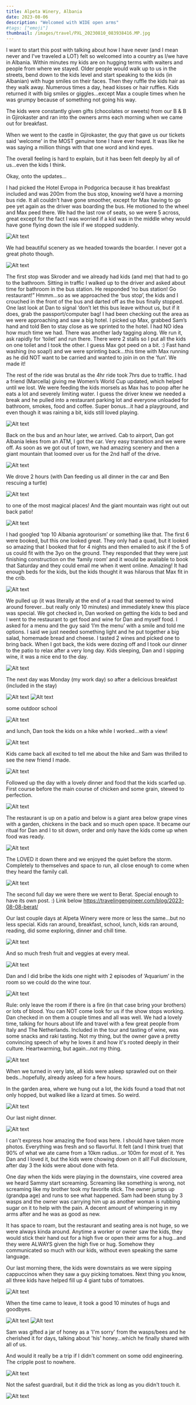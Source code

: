 ```yaml
---
title: Alpeta Winery, Albania
date: 2023-08-06
description: "Welcomed with WIDE open arms"
#tags: ["emoji"]
thumbnail: /images/travel/PXL_20230810_083938416.MP.jpg
---
```


I want to start this post with talking about how I have never (and I mean never and I've traveled a LOT) felt so welcomed into a country as I/we have in Albania. Within minutes my kids are on hugging terms with waiters and people from where we stayed. Older people would walk up to us in the streets, bend down to the kids level and start speaking to the kids (in Albanian) with huge smiles on their faces. Then they ruffle the kids hair as they walk away. Numerous times a day, head kisses or hair ruffles. Kids returned it with big smiles or giggles...except Max a couple times when he was grumpy because of something not going his way.

The kids were constantly given gifts (chocolates or sweets) from our B & B in Gjirokaster and ran into the owners arms each morning when we came out for breakfast. 

When we went to the castle in Gjirokaster, the guy that gave us our tickets said 'welcome' in the MOST genuine tone I have ever heard. It was like he was saying a million things with that one word and kind eyes.

The overall feeling is hard to explain, but it has been felt deeply by all of us...even the kids I think.

Okay, onto the updates...

I had picked the Hotel Evropa in Podgorica because it has breakfast included and was 200m from the bus stop, knowing we’d have a morning bus ride. It all couldn’t have gone smoother, except for Max having to go pee yet again as the driver was boarding the bus. He motioned to the wheel and Max peed there. We had the last row of seats, so we were 5 across, great except for the fact I was worried if a kid was in the middle whey would have gone flying down the isle if we stopped suddenly.

![Alt text](/images/travel/PXL_20230806_093729619.jpg)

 We had beautiful scenery as we headed towards the boarder. I never got a great photo though.

![Alt text](/images/travel/PXL_20230806_080748495.jpg)

The first stop was Skroder and we already had kids (and me) that had to go to the bathroom. Sitting in traffic I walked up to the driver and asked about time for bathroom in the bus station. He responded ‘no bus station! Go restaurant!” Hmmm…so as we approached the ‘bus stop’, the kids and I crouched in the front of the bus and darted off as the bus finally stopped. One last look at Dan to signal ‘don’t let this bus leave without us, but if it does, grab the passport/computer bag! I had been checking out the area as we were approaching and saw a big hotel. I picked up Max, grabbed Sam’s hand and told Ben to stay close as we sprinted to the hotel. I had NO idea how much time we had. There was another lady tagging along. We run it, ask rapidly for ‘toilet’ and run there. There were 2 stalls so I put all the kids on one toilet and I took the other. I guess Max got peed on a bit. :) Fast hand washing (no soap!) and we were sprinting back…this time with Max running as he did NOT want to be carried and wanted to join in on the ’fun’. We made it!

The rest of the ride was brutal as the 4hr ride took 7hrs due to traffic. I had a friend (Marcella) giving me Women’s World Cup updated, which helped until we lost. We were feeding the kids morsels as Max has to poop after he eats a lot and severely limiting water. I guess the driver knew we needed a break and he pulled into a restaurant parking lot and everyone unloaded for bathroom, smokes, food and coffee. Super bonus…it had a playground, and even though it was raining a bit, kids still loved playing.

![Alt text](/images/travel/PXL_20230806_121919967.jpg)

Back on the bus and an hour later, we arrived. Cab to airport, Dan got Albania lekes from an ATM, I got the car. Very easy transition and we were off. As soon as we got out of town, we had amazing scenery and then a giant mountain that loomed over us for the 2nd half of the drive.

![Alt text](/images/travel/PXL_20230806_165905696.MP.jpg)

We drove 2 hours (with Dan feeding us all dinner in the car and Ben rescuing a turtle) 

![Alt text](/images/travel/PXL_20230806_173545760.jpg)

to one of the most magical places! And the giant mountain was right out out back patio!

![Alt text](/images/travel/PXL_20230806_180635032.jpg)

I had googled ‘top 10 Albania agrotourism’ or something like that. The first 6 were booked, but this one looked great. They only had a quad, but it looked so amazing that I booked that for 4 nights and then emailed to ask if the 5 of us could fit with the 3yo on the ground. They responded that they were just finishing construction on the ‘family room’ and it would be available to book that Saturday and they could email me when it went online. Amazing! It had enough beds for the kids, but the kids thought it was hilarous that Max fit in the crib.

![Alt text](/images/travel/PXL_20230807_201105114.jpg)

We pulled up (it was literally at the end of a road that seemed to wind around forever…but really only 10 minutes) and immediately knew this place was special. We got checked in, Dan worked on getting the kids to bed and I went to the restaurant to get food and wine for Dan and myself food. I asked for a menu and the guy said ‘I’m the menu’ with a smile and told me options. I said we just needed something light and he put together a big salad, homemade bread and cheese. I tasted 2 wines and picked one to bring back. When I got back, the kids were dozing off and I took our dinner to the patio to relax after a very long day. Kids sleeping, Dan and I sipping wine, it was a nice end to the day.

![Alt text](/images/travel/PXL_20230806_185301692.jpg)

The next day was Monday (my work day) so after a delicious breakfast (included in the stay)

![Alt text](/images/travel/PXL_20230807_062441470.jpg)
![Alt text](/images/travel/PXL_20230807_062450975.jpg)

some outdoor school 

![Alt text](/images/travel/PXL_20230807_054627293.jpg)

and lunch, Dan took the kids on a hike while I worked…with a view! 

![Alt text](/images/travel/PXL_20230807_123503120.jpg)

Kids came back all excited to tell me about the hike and Sam was thrilled to see the new friend I made.

![Alt text](/images/travel/PXL_20230807_161054862.jpg)

Followed up the day with a lovely dinner and food that the kids scarfed up. First course before the main course of chicken and some grain, stewed to perfection.

![Alt text](/images/travel/PXL_20230807_105434849.jpg)

The restaurant is up on a patio and below is a giant area below grape vines with a garden, chickens in the back and so much open space. It became our ritual for Dan and I to sit down, order and only have the kids come up when food was ready. 

![Alt text](/images/travel/PXL_20230807_170104857.jpg)

The LOVED it down there and we enjoyed the quiet before the storm. Completely to themselves and space to run, all close enough to come when they heard the family call. 

![Alt text](/images/travel/PXL_20230807_070625943.jpg)

The second full day we were there we went to Berat. Special enough to have its own post. :) 
Link below
https://travelingengineer.com/blog/2023-08-08-berat/

Our last couple days at Alpeta Winery were more or less the same…but no less special. Kids ran around, breakfast, school, lunch, kids ran around, reading, did some exploring, dinner and chill time. 

![Alt text](/images/travel/PXL_20230809_162806955.jpg)

And so much fresh fruit and veggies at every meal.

![Alt text](/images/travel/PXL_20230807_112821692.jpg)

Dan and I did bribe the kids one night with 2 episodes of ‘Aquarium’ in the room so we could do the wine tour. 

![Alt text](/images/travel/PXL_20230808_165616488.jpg)

Rule: only leave the room if there is a fire (in that case bring your brothers) or lots of blood. You can NOT come look for us if the show stops working. Dan checked in on them a couple times and all was well. We had a lovely time, talking for hours about life and travel with a few great people from Italy and The Netherlands. Included in the tour and tasting of wine, was some snacks and raki tasting. Not my thing, but the owner gave a pretty convincing speech of why he loves it and how it's rooted deeply in their culture. Heartwarming, but again...not my thing.

![Alt text](/images/travel/PXL_20230808_192743284.MP.jpg)

When we turned in very late, all kids were asleep sprawled out on their beds...hopefully, already asleep for a few hours.

In the garden area, where we hung out a lot, the kids found a toad that not only hopped, but walked like a lizard at times. So weird.

![Alt text](/images/travel/PXL_20230810_082903121.jpg)

Our last night dinner.

![Alt text](/images/travel/PXL_20230807_172851318.jpg)

I can't express how amazing the food was here. I should have taken more photos. Everything was fresh and so flavorful. It felt (and I think true) that 90% of what we ate came from a 10km radius...or 100m for most of it. Yes Dan and I loved it, but the kids were chowing down on it all! Full disclosure, after day 3 the kids were about done with feta. 

One day when the kids were playing in the downstairs, vine covered area we heard Sammy start screaming. Screaming like something is wrong, not screaming like my brother took my favorite stick. The owner jumps up (grandpa age) and runs to see what happened. Sam had been stung by 3 wasps and the owner was carrying him up as another woman is rubbing sugar on it to help with the pain. A decent amount of whimpering in my arms after and he was as good as new.

It has space to roam, but the restaurant and seating area is not huge, so we were always kinda around. Anytime a worker or owner saw the kids, they would stick their hand out for a high five or open their arms for a hug...and they were ALWAYS given the high five or hug. Somehow they communicated so much with our kids, without even speaking the same language.

Our last morning there, the kids were downstairs as we were sipping cappuccinos when they saw a guy picking tomatoes. Next thing you know, all three kids have helped fill up 4 giant tubs of tomatoes. 

![Alt text](/images/travel/PXL_20230810_063026392.jpg)

When the time came to leave, it took a good 10 minutes of hugs and goodbyes. 

![Alt text](/images/travel/PXL_20230810_083527341.jpg)
![Alt text](/images/travel/PXL_20230810_083440655.jpg)

Sam was gifted a jar of honey as a 'I'm sorry' from the wasps/bees and he cherished it for days, talking about 'his' honey...which he finally shared with all of us.

And would it really be a trip if I didn't comment on some odd engineering. The cripple post to nowhere.

![Alt text](/images/travel/PXL_20230810_083246655.MP.jpg)

Not the safest guardrail, but it did the trick as long as you didn't touch it.

![Alt text](/images/travel/PXL_20230808_163213821.jpg)